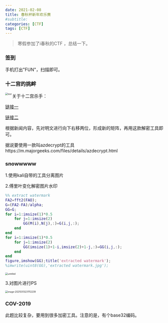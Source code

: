 ```yaml
---
date: 2021-02-08
title: 春秋杯新年欢乐赛
#subtitle: 
categories: [CTF]
tags: [CTF]
---
```


> 寒假参加了i春秋的CTF ，总结一下。

### 签到

手机打出"FUN"，扫描即可。

### 十二宫的挑衅

<img src="https://i.loli.net/2021/03/13/7683ILPRQirMmDj.png" align="left" alt="test" style="zoom:50%;" />

关于十二宫杀手：

[链接一](https://www.cnbeta.com/articles/tech/1064867.htm)

[链接二](https://www.qbitai.com/2020/12/20435.html)

根据新闻内容，先对明文进行向下右移两位，形成新的矩阵，再用这款解密工具即可。

据说要使用一款叫azdecrypt的工具https://m.majorgeeks.com/files/details/azdecrypt.html

### snowwwww

1.使用kali自带的工具分离图片

2.傅里叶变化解密图片水印

```matlab
%% extract watermark
FA2=fft2(FAO);
G=(FA2-FA)/alpha;
GG=G;
for i=1:imsize(1)*0.5
    for j=1:imsize(2)
        GG(M(i),N(j),:)=G(i,j,:);
    end
end
for i=1:imsize(1)*0.5
    for j=1:imsize(2)
        GG(imsize(1)+1-i,imsize(2)+1-j,:)=GG(i,j,:);
    end
end
figure,imshow(GG);title('extracted watermark');
%imwrite(uint8(GG),'extracted watermark.jpg');
```

<img src="https://i.loli.net/2021/03/13/um1pb9W3KENPiVT.jpg" alt="untitled" style="zoom: 50%;" />

3.对图片进行PS

<img src="https://i.loli.net/2021/03/13/QSnkXPqK3Fuyscm.png" alt="image-20210313231112239" style="zoom:50%;" />

### COV-2019

此题比较复杂，要用到很多加密工具。注意的是，有个base32编码。

